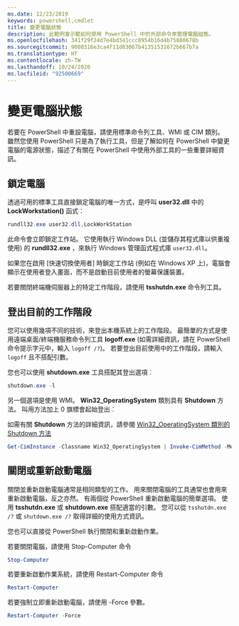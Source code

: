 ```yaml
---
ms.date: 12/23/2019
keywords: powershell,cmdlet
title: 變更電腦狀態
description: 此範例會示範如何使用 PowerShell 中的外部命令來管理電腦組態。
ms.openlocfilehash: 341f29f24d7e4bd341ccc0954b16d4b75880678b
ms.sourcegitcommit: 9080316e3ca4f11d83067b41351531672b667b7a
ms.translationtype: HT
ms.contentlocale: zh-TW
ms.lasthandoff: 10/24/2020
ms.locfileid: "92500669"
---
```

# <a name="changing-computer-state"></a>變更電腦狀態

若要在 PowerShell 中重設電腦，請使用標準命令列工具、WMI 或 CIM 類別。
雖然您使用 PowerShell 只是為了執行工具，但是了解如何在 PowerShell 中變更電腦的電源狀態，描述了有關在 PowerShell 中使用外部工具的一些重要詳細資訊。

## <a name="locking-a-computer"></a>鎖定電腦

透過可用的標準工具直接鎖定電腦的唯一方式，是呼叫 **user32.dll** 中的 **LockWorkstation()** 函式：

```powershell
rundll32.exe user32.dll,LockWorkStation
```

此命令會立即鎖定工作站。 它使用執行 Windows DLL (並儲存其程式庫以供重複使用) 的 **rundll32.exe** ，來執行 Windows 管理函式程式庫 `user32.dll`。

如果您在啟用 [快速切換使用者] 時鎖定工作站 (例如在 Windows XP 上)，電腦會顯示在使用者登入畫面，而不是啟動目前使用者的螢幕保護裝置。

若要關閉終端機伺服器上的特定工作階段，請使用 **tsshutdn.exe** 命令列工具。

## <a name="logging-off-the-current-session"></a>登出目前的工作階段

您可以使用幾項不同的技術，來登出本機系統上的工作階段。 最簡單的方式是使用遠端桌面/終端機服務命令列工具 **logoff.exe** (如需詳細資訊，請在 PowerShell 命令提示字元中，輸入 `logoff /?`)。 若要登出目前使用中的工作階段，請輸入 `logoff` 且不搭配引數。

您也可以使用 **shutdown.exe** 工具搭配其登出選項︰

```powershell
shutdown.exe -l
```

另一個選項是使用 WMI。 **Win32_OperatingSystem** 類別具有 **Shutdown** 方法。
叫用方法加上 0 旗標會起始登出︰

如需有關 **Shutdown** 方法的詳細資訊，請參閱 [Win32_OperatingSystem 類別的 Shutdown 方法](/windows/win32/cimwin32prov/shutdown-method-in-class-win32-operatingsystem)

```powershell
Get-CimInstance -Classname Win32_OperatingSystem | Invoke-CimMethod -MethodName Shutdown
```

## <a name="shutting-down-or-restarting-a-computer"></a>關閉或重新啟動電腦

關閉並重新啟動電腦通常是相同類型的工作。 用來關閉電腦的工具通常也會用來重新啟動電腦，反之亦然。 有兩個從 PowerShell 重新啟動電腦的簡單選項。 使用 **tsshutdn.exe** 或 **shutdown.exe** 搭配適當的引數。 您可以從 `tsshutdn.exe /?` 或 `shutdown.exe /?` 取得詳細的使用方式資訊。

您也可以直接從 PowerShell 執行關閉和重新啟動作業。

若要關閉電腦，請使用 Stop-Computer 命令

```powershell
Stop-Computer
```

若要重新啟動作業系統，請使用 Restart-Computer 命令

```powershell
Restart-Computer
```

若要強制立即重新啟動電腦，請使用 -Force 參數。

```powershell
Restart-Computer -Force
```
